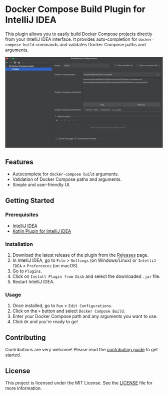 # Docker Compose Build Plugin for IntelliJ IDEA

This plugin allows you to easily build Docker Compose projects directly from your IntelliJ IDEA interface. It provides auto-completion for `docker-compose build` commands and validates Docker Compose paths and arguments.

![Plugin Screenshot](images/screenshot.png)

## Features

- Autocomplete for `docker-compose build` arguments.
- Validation of Docker Compose paths and arguments.
- Simple and user-friendly UI.

## Getting Started

### Prerequisites

- [IntelliJ IDEA](https://www.jetbrains.com/idea/download/)
- [Kotlin Plugin for IntelliJ IDEA](https://plugins.jetbrains.com/plugin/6954-kotlin)

### Installation

1. Download the latest release of the plugin from the [Releases](https://github.com/username/repo/releases) page.
2. In IntelliJ IDEA, go to `File` > `Settings` (on Windows/Linux) or `IntelliJ IDEA` > `Preferences` (on macOS).
3. Go to `Plugins`.
4. Click on `Install Plugin from Disk` and select the downloaded `.jar` file.
5. Restart IntelliJ IDEA.

### Usage

1. Once installed, go to `Run` > `Edit Configurations`.
2. Click on the `+` button and select `Docker Compose Build`.
3. Enter your Docker Compose path and any arguments you want to use.
4. Click `OK` and you're ready to go!

## Contributing

Contributions are very welcome! Please read the [contributing guide](CONTRIBUTING.md) to get started.

## License

This project is licensed under the MIT License. See the [LICENSE](LICENSE) file for more information.
